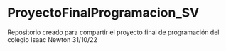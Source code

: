 # ProyectoFinalProgramacion_SV
Repositorio creado para compartir el proyecto final de programación del colegio Isaac Newton
31/10/22
